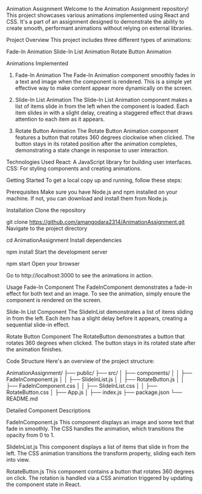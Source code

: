 Animation Assignment
Welcome to the Animation Assignment repository! This project showcases various animations implemented using React and CSS. It's a part of an assignment designed to demonstrate the ability to create smooth, performant animations without relying on external libraries.

Project Overview
This project includes three different types of animations:

Fade-In Animation
Slide-In List Animation
Rotate Button Animation

Animations Implemented
1. Fade-In Animation
The Fade-In Animation component smoothly fades in a text and image when the component is rendered. This is a simple yet effective way to make content appear more dynamically on the screen.

2. Slide-In List Animation
The Slide-In List Animation component makes a list of items slide in from the left when the component is loaded. Each item slides in with a slight delay, creating a staggered effect that draws attention to each item as it appears.

3. Rotate Button Animation
The Rotate Button Animation component features a button that rotates 360 degrees clockwise when clicked. The button stays in its rotated position after the animation completes, demonstrating a state change in response to user interaction.

Technologies Used
React: A JavaScript library for building user interfaces.
CSS: For styling components and creating animations.

Getting Started
To get a local copy up and running, follow these steps:

Prerequisites
Make sure you have Node.js and npm installed on your machine. If not, you can download and install them from Node.js.

Installation
Clone the repository

git clone https://github.com/amangodara2314/AnimationAssignment.git
Navigate to the project directory

cd AnimationAssignment
Install dependencies

npm install
Start the development server

npm start
Open your browser

Go to http://localhost:3000 to see the animations in action.

Usage
Fade-In Component
The FadeInComponent demonstrates a fade-in effect for both text and an image. To see the animation, simply ensure the component is rendered on the screen.

Slide-In List Component
The SlideInList demonstrates a list of items sliding in from the left. Each item has a slight delay before it appears, creating a sequential slide-in effect.

Rotate Button Component
The RotateButton demonstrates a button that rotates 360 degrees when clicked. The button stays in its rotated state after the animation finishes.

Code Structure
Here's an overview of the project structure:

AnimationAssignment/
├── public/
├── src/
│   ├── components/
│   │   ├── FadeInComponent.js
│   │   ├── SlideInList.js
│   │   ├── RotateButton.js
│   │   ├── FadeInComponent.css
│   │   ├── SlideInList.css
│   │   ├── RotateButton.css
│   ├── App.js
│   ├── index.js
├── package.json
└── README.md

Detailed Component Descriptions

FadeInComponent.js
This component displays an image and some text that fade in smoothly. The CSS handles the animation, which transitions the opacity from 0 to 1.

SlideInList.js
This component displays a list of items that slide in from the left. The CSS animation transitions the transform property, sliding each item into view.

RotateButton.js
This component contains a button that rotates 360 degrees on click. The rotation is handled via a CSS animation triggered by updating the component state in React.

